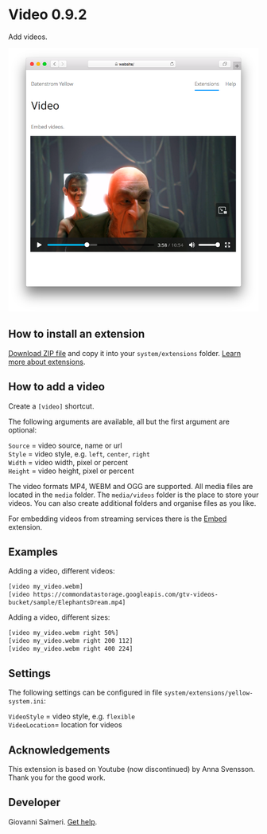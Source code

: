 # Video 0.9.2

Add videos.

<p align="center"><img src="SCREENSHOT.png" alt="Screenshot"></p>

## How to install an extension

[Download ZIP file](https://github.com/GiovanniSalmeri/yellow-video/archive/refs/heads/main.zip) and copy it into your `system/extensions` folder. [Learn more about extensions](https://github.com/annaesvensson/yellow-update).

## How to add a video

Create a `[video]` shortcut. 

The following arguments are available, all but the first argument are optional:
 
`Source` = video source, name or url  
`Style` = video style, e.g. `left`, `center`, `right`  
`Width` = video width, pixel or percent  
`Height` = video height, pixel or percent  

The video formats MP4, WEBM and OGG are supported. All media files are located in the `media` folder. The `media/videos` folder is the place to store your videos. You can also create additional folders and organise files as you like.

For embedding videos from streaming services there is the [Embed](https://github.com/GiovanniSalmeri/yellow-embed) extension.

## Examples

Adding a video, different videos:

    [video my_video.webm]
    [video https://commondatastorage.googleapis.com/gtv-videos-bucket/sample/ElephantsDream.mp4]

Adding a video, different sizes:

    [video my_video.webm right 50%]
    [video my_video.webm right 200 112]
    [video my_video.webm right 400 224]

## Settings

The following settings can be configured in file `system/extensions/yellow-system.ini`:

`VideoStyle` = video style, e.g. `flexible`  
`VideoLocation`= location for videos  

## Acknowledgements

This extension is based on Youtube (now discontinued) by Anna Svensson. Thank you for the good work. 

## Developer

Giovanni Salmeri. [Get help](https://datenstrom.se/yellow/help/).
